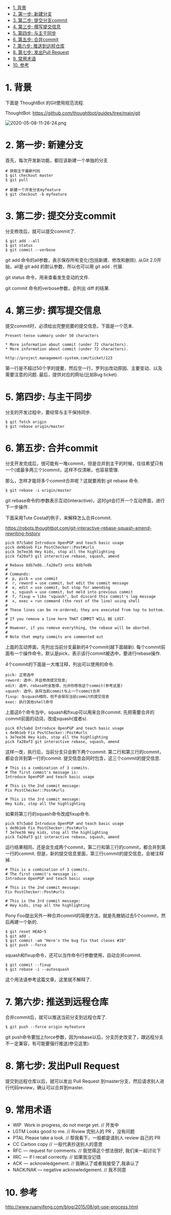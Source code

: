 
<!-- @import "[TOC]" {cmd="toc" depthFrom=1 depthTo=6 orderedList=false} -->

<!-- code_chunk_output -->

- [1. 背景](#1-背景)
- [2. 第一步: 新建分支](#2-第一步-新建分支)
- [3. 第二步: 提交分支commit](#3-第二步提交分支commit)
- [4. 第三步: 撰写提交信息](#4-第三步撰写提交信息)
- [5. 第四步: 与主干同步](#5-第四步与主干同步)
- [6. 第五步: 合并commit](#6-第五步合并commit)
- [7. 第六步: 推送到远程仓库](#7-第六步推送到远程仓库)
- [8. 第七步: 发出Pull Request](#8-第七步发出pull-request)
- [9. 常用术语](#9-常用术语)
- [10. 参考](#10-参考)

<!-- /code_chunk_output -->


# 1. 背景

下面是 ThoughtBot 的Git使用规范流程. 

ThoughtBot: https://github.com/thoughtbot/guides/tree/main/git

![2020-05-08-11-26-24.png](./images/2020-05-08-11-26-24.png)

# 2. 第一步: 新建分支

首先，每次开发新功能，都应该新建一个单独的分支

```
# 获取主干最新代码
$ git checkout master
$ git pull

# 新建一个开发分支myfeature
$ git checkout -b myfeature
```

# 3. 第二步: 提交分支commit

分支修改后，就可以提交commit了. 

```
$ git add --all
$ git status
$ git commit --verbose
```

git add 命令的all参数，表示保存所有变化(包括新建、修改和删除). 从Git 2.0开始，all是 git add 的默认参数，所以也可以用 git add . 代替. 

git status 命令，用来查看发生变动的文件. 

git commit 命令的verbose参数，会列出 diff 的结果. 

# 4. 第三步: 撰写提交信息

提交commit时，必须给出完整扼要的提交信息，下面是一个范本. 

```
Present-tense summary under 50 characters

* More information about commit (under 72 characters).
* More information about commit (under 72 characters).

http://project.management-system.com/ticket/123
```

第一行是不超过50个字的提要，然后空一行，罗列出改动原因、主要变动、以及需要注意的问题. 最后，提供对应的网址(比如Bug ticket). 

# 5. 第四步: 与主干同步

分支的开发过程中，要经常与主干保持同步. 

```
$ git fetch origin
$ git rebase origin/master
```

# 6. 第五步: 合并commit

分支开发完成后，很可能有一堆commit，但是合并到主干的时候，往往希望只有一个(或最多两三个)commit，这样不仅清晰，也容易管理. 

那么，怎样才能将多个commit合并呢？这就要用到 git rebase 命令. 

```
$ git rebase -i origin/master
```

git rebase命令的i参数表示互动(interactive)，这时git会打开一个互动界面，进行下一步操作. 

下面采用Tute Costa的例子，来解释怎么合并commit. 

https://robots.thoughtbot.com/git-interactive-rebase-squash-amend-rewriting-history

```
pick 07c5abd Introduce OpenPGP and teach basic usage
pick de9b1eb Fix PostChecker::Post#urls
pick 3e7ee36 Hey kids, stop all the highlighting
pick fa20af3 git interactive rebase, squash, amend

# Rebase 8db7e8b..fa20af3 onto 8db7e8b
#
# Commands:
#  p, pick = use commit
#  r, reword = use commit, but edit the commit message
#  e, edit = use commit, but stop for amending
#  s, squash = use commit, but meld into previous commit
#  f, fixup = like "squash", but discard this commit's log message
#  x, exec = run command (the rest of the line) using shell
#
# These lines can be re-ordered; they are executed from top to bottom.
#
# If you remove a line here THAT COMMIT WILL BE LOST.
#
# However, if you remove everything, the rebase will be aborted.
#
# Note that empty commits are commented out
```

上面的互动界面，先列出当前分支最新的4个commit(越下面越新). 每个commit前面有一个操作命令，默认是pick，表示该行commit被选中，要进行rebase操作. 

4个commit的下面是一大堆注释，列出可以使用的命令. 

```
pick: 正常选中
reword: 选中，并且修改提交信息; 
edit: 选中，rebase时会暂停，允许你修改这个commit(参考这里)
squash: 选中，会将当前commit与上一个commit合并
fixup: 与squash相同，但不会保存当前commit的提交信息
exec: 执行其他shell命令
```

上面这6个命令当中，squash和fixup可以用来合并commit. 先把需要合并的commit前面的动词，改成squash(或者s). 

```
pick 07c5abd Introduce OpenPGP and teach basic usage
s de9b1eb Fix PostChecker::Post#urls
s 3e7ee36 Hey kids, stop all the highlighting
pick fa20af3 git interactive rebase, squash, amend
```

这样一改，执行后，当前分支只会剩下两个commit. 第二行和第三行的commit，都会合并到第一行的commit. 提交信息会同时包含，这三个commit的提交信息. 

```
# This is a combination of 3 commits.
# The first commit's message is:
Introduce OpenPGP and teach basic usage

# This is the 2nd commit message:
Fix PostChecker::Post#urls

# This is the 3rd commit message:
Hey kids, stop all the highlighting
```

如果将第三行的squash命令改成fixup命令. 

```
pick 07c5abd Introduce OpenPGP and teach basic usage
s de9b1eb Fix PostChecker::Post#urls
f 3e7ee36 Hey kids, stop all the highlighting
pick fa20af3 git interactive rebase, squash, amend
```

运行结果相同，还是会生成两个commit，第二行和第三行的commit，都合并到第一行的commit. 但是，新的提交信息里面，第三行commit的提交信息，会被注释掉. 

```
# This is a combination of 3 commits.
# The first commit's message is:
Introduce OpenPGP and teach basic usage

# This is the 2nd commit message:
Fix PostChecker::Post#urls

# This is the 3rd commit message:
# Hey kids, stop all the highlighting
```

Pony Foo提出另外一种合并commit的简便方法，就是先撤销过去5个commit，然后再建一个新的. 

```
$ git reset HEAD~5
$ git add .
$ git commit -am "Here's the bug fix that closes #28"
$ git push --force
```

squash和fixup命令，还可以当作命令行参数使用，自动合并commit. 

```
$ git commit --fixup  
$ git rebase -i --autosquash 
```

这个用法请参考这篇文章，这里就不解释了. 

# 7. 第六步: 推送到远程仓库

合并commit后，就可以推送当前分支到远程仓库了. 

```
$ git push --force origin myfeature
```

git push命令要加上force参数，因为rebase以后，分支历史改变了，跟远程分支不一定兼容，有可能要强行推送(参见这里). 

# 8. 第七步: 发出Pull Request

提交到远程仓库以后，就可以发出 Pull Request 到master分支，然后请求别人进行代码review，确认可以合并到master. 

# 9. 常用术语

* WIP   Work in progress, do not merge yet. // 开发中
* LGTM Looks good to me. // Riview 完别人的 PR ，没有问题
* PTAL Please take a look. // 帮我看下，一般都是请别人 review 自己的 PR
* CC Carbon copy // 一般代表抄送别人的意思
* RFC  —  request for comments. // 我觉得这个想法很好, 我们来一起讨论下
* IIRC  —  if I recall correctly. // 如果我没记错
* ACK  —  acknowledgement. // 我确认了或者我接受了,我承认了
* NACK/NAK — negative acknowledgement. // 我不同意

# 10. 参考

http://www.ruanyifeng.com/blog/2015/08/git-use-process.html